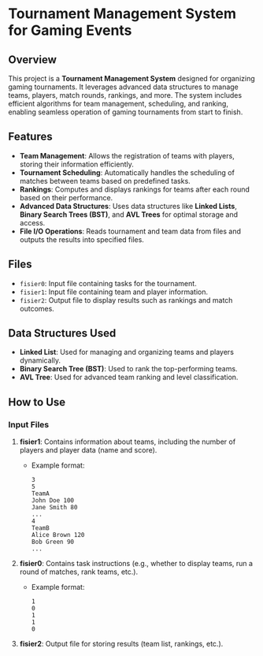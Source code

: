 # Tournament Management System for Gaming Events

## Overview

This project is a **Tournament Management System** designed for organizing gaming tournaments. It leverages advanced data structures to manage teams, players, match rounds, rankings, and more. The system includes efficient algorithms for team management, scheduling, and ranking, enabling seamless operation of gaming tournaments from start to finish.

## Features

- **Team Management**: Allows the registration of teams with players, storing their information efficiently.
- **Tournament Scheduling**: Automatically handles the scheduling of matches between teams based on predefined tasks.
- **Rankings**: Computes and displays rankings for teams after each round based on their performance.
- **Advanced Data Structures**: Uses data structures like **Linked Lists**, **Binary Search Trees (BST)**, and **AVL Trees** for optimal storage and access.
- **File I/O Operations**: Reads tournament and team data from files and outputs the results into specified files.
  

## Files

- `fisier0`: Input file containing tasks for the tournament.
- `fisier1`: Input file containing team and player information.
- `fisier2`: Output file to display results such as rankings and match outcomes.

## Data Structures Used

- **Linked List**: Used for managing and organizing teams and players dynamically.
- **Binary Search Tree (BST)**: Used to rank the top-performing teams.
- **AVL Tree**: Used for advanced team ranking and level classification.
  
## How to Use

### Input Files

1. **fisier1**: Contains information about teams, including the number of players and player data (name and score).
   - Example format:
     ```
     3
     5
     TeamA
     John Doe 100
     Jane Smith 80
     ...
     4
     TeamB
     Alice Brown 120
     Bob Green 90
     ...
     ```

2. **fisier0**: Contains task instructions (e.g., whether to display teams, run a round of matches, rank teams, etc.).
   - Example format:
     ```
     1
     0
     1
     1
     0
     ```

3. **fisier2**: Output file for storing results (team list, rankings, etc.).


